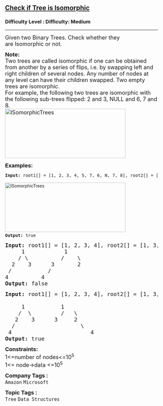 <h2><a href="https://www.geeksforgeeks.org/problems/check-if-tree-is-isomorphic/1?itm_source=geeksforgeeks&itm_medium=article&itm_campaign=practice_card">Check if Tree is Isomorphic</a></h2><h3>Difficulty Level : Difficulty: Medium</h3><hr><div class="problems_problem_content__Xm_eO"><p><span style="font-size: 18px;">Given two&nbsp;Binary Trees. Check whether they are&nbsp;Isomorphic or not.</span></p>
<p><span style="font-size: 18px;"><strong>Note:&nbsp;</strong><br>Two trees are called isomorphic if one can be obtained from another by a series of flips, i.e. by swapping left and right children of several nodes.&nbsp;Any number of nodes at any level can have their children swapped. Two empty trees are isomorphic.<br>For example, the following two trees are isomorphic with the following sub-trees flipped: 2 and 3, NULL and 6, 7 and 8.<br><a href="https://media.geeksforgeeks.org/wp-content/cdn-uploads/ISomorphicTrees-e1368593305854.png"><img src="https://media.geeksforgeeks.org/wp-content/cdn-uploads/ISomorphicTrees-e1368593305854.png" alt="ISomorphicTrees" width="397" height="163"></a></span></p>
<p><span style="font-size: 18px;"><strong>Examples:</strong></span></p>
<pre><strong>Input: </strong>root1[] = [1, 2, 3, 4, 5, 7, 6, N, 7, 8], root2[] = [1, 3, 2, N, 6, 4, 5, 8, 7]<strong><br></strong>
<a style="font-family: -apple-system, BlinkMacSystemFont, 'Segoe UI', Roboto, Oxygen, Ubuntu, Cantarell, 'Open Sans', 'Helvetica Neue', sans-serif; white-space: normal;" href="https://media.geeksforgeeks.org/wp-content/cdn-uploads/ISomorphicTrees-e1368593305854.png"><img src="https://media.geeksforgeeks.org/wp-content/cdn-uploads/ISomorphicTrees-e1368593305854.png" alt="ISomorphicTrees" width="397" height="163"></a><strong>
Output: </strong>true</pre>
<pre><strong style="font-size: 18px;">Input:</strong><span style="font-size: 18px;">&nbsp;root1[] = [1, 2, 3, 4], root2[] = [1, 3, 2, 4]</span><br style="font-size: 18px;"><span style="font-size: 18px;">  &nbsp; &nbsp;1&nbsp; &nbsp; &nbsp; &nbsp; &nbsp; &nbsp; 1 &nbsp;</span><br style="font-size: 18px;"><span style="font-size: 18px;">&nbsp; &nbsp; / \&nbsp; &nbsp; &nbsp; &nbsp; &nbsp; /&nbsp; &nbsp; \ &nbsp;</span><br style="font-size: 18px;"><span style="font-size: 18px;">&nbsp; 2&nbsp; &nbsp; 3&nbsp; &nbsp; &nbsp; 3&nbsp; &nbsp; &nbsp; &nbsp;2 &nbsp;</span><br style="font-size: 18px;"><span style="font-size: 18px;">&nbsp;/&nbsp; &nbsp; &nbsp; &nbsp; &nbsp; &nbsp;/ &nbsp;</span><br style="font-size: 18px;"><span style="font-size: 18px;">4</span><strong style="font-size: 18px;">  &nbsp; &nbsp; &nbsp; &nbsp; </strong><span style="font-size: 18px;">4</span><strong style="font-size: 18px;"><br>Output:&nbsp;</strong><span style="font-size: 18px;">false</span></pre>
<pre><span style="font-size: 18px;"><strong>Input: </strong>root1[] = [1, 2, 3, 4], root2[] = [1, 3, 2, N, N, N, 4]<strong><br></strong>
     1   &nbsp; &nbsp; &nbsp; &nbsp; 1
&nbsp;   /  \         /   \
&nbsp;  2    3      3     2
&nbsp; /                    \
&nbsp;4<strong>                        </strong>4<strong>
Output: </strong>true</span></pre>
<p><span style="font-size: 18px;"><strong>Constraints:</strong><br>1&lt;=number of nodes&lt;=10<sup>5<br></sup>1&lt;= node-&gt;data &lt;=10<sup>5</sup></span></p></div><p><span style=font-size:18px><strong>Company Tags : </strong><br><code>Amazon</code>&nbsp;<code>Microsoft</code>&nbsp;<br><p><span style=font-size:18px><strong>Topic Tags : </strong><br><code>Tree</code>&nbsp;<code>Data Structures</code>&nbsp;